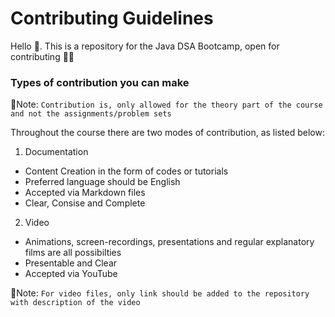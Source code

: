 # Contributing Guidelines

Hello 👋. This is a repository for the Java DSA Bootcamp, open for contributing 🎊🎊
 
### Types of contribution you can make

📌Note: `Contribution is, only allowed for the theory part of the course and not the assignments/problem sets`

Throughout the course there are two modes of contribution, as listed below:

1. Documentation

- Content Creation in the form of codes or tutorials
- Preferred language should be English
- Accepted via Markdown files
- Clear, Consise and Complete

2. Video

- Animations, screen-recordings, presentations and regular explanatory films are all possibilties
- Presentable and Clear
- Accepted via YouTube

📌Note: `For video files, only link should be added to the repository with description of the video`
